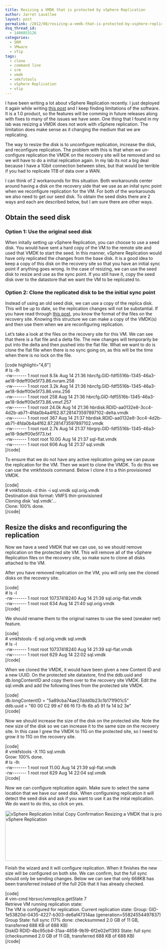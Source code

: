 ```yaml
---
title: Resizing a VMDK that is protected by vSphere Replication
author: Jarret Lavallee
layout: post
permalink: /2012/08/resizing-a-vmdk-that-is-protected-by-vsphere-replication/
dsq_thread_id:
  - 1406853126
categories:
  - SRM
  - VMware
  - vTip
tags:
  - clone
  - command line
  - srm
  - vmdk
  - vmkfstools
  - vSphere Replication
  - vtip
---
```

I have been writing a lot about vSphere Replication recently. I just deployed it again while writing <a title="Using a Custom Root CA Certificates with vSphere Replication" href="http://virtuallyhyper.com/2012/08/using-a-custom-ca-with-vsphere-replication/" onclick="javascript:_gaq.push(['_trackEvent','outbound-article','http://virtuallyhyper.com/2012/08/using-a-custom-ca-with-vsphere-replication/']);" target="_blank">this post</a> and I keep finding limitations of the software. It is a 1.0 product, so the features will be comming in future releases along with fixes to many of the issues we have seen. One thing that I found in my lab was resizing a VMDK does not work with vSphere replication. The limitation does make sense as it changing the medium that we are replicating.

The way to resize the disk is to unconfigure replication, increase the disk, and reconfigure replication. The problem with this is that when we un-configure replication the VMDK on the recovery site will be removed and so we will have to do a initial replication again. In my lab its not a big deal because I have a 1Gbit connection between sites, but that would be terrible if you had to replicate 1TB of data over a WAN.

I can think of 2 workarounds for this situation. Both workarounds center around having a disk on the recovery side that we use as an inital sync point when we reconfigure replication for the VM. For both of the workarounds we also need to get our seed disk. To obtain the seed disks there are 2 ways and each are described below, but I am sure there are other ways.

## Obtain the seed disk

### Option 1: Use the original seed disk

When initally setting up vSphere Replication, you can choose to use a seed disk. You would have sent a hard copy of the VM to the remote site and used that VMDK to start the seed. In this manner, vSphere Replication would have only replicated the changes from the base disk. It is a good idea to keep a copy of this disk on the recovery site so that you have an initial sync point if anything goes wrong. In the case of resizing, we can use the seed disk to resize and use as the sync point. If you still have it, copy the seed disk over to the datastore that we want the VM to be replicated to.

### Option 2: Clone the replicated disk to be the initial sync point

Instead of using an old seed disk, we can use a copy of the replica disk. This will be up to date, so the replication changes will not be substantial. If you have read through <a title="Files created for a test failover with vSphere Replication" href="http://virtuallyhyper.com/2012/08/files-created-for-a-test-failover-with-vsphere-replication/" onclick="javascript:_gaq.push(['_trackEvent','outbound-article','http://virtuallyhyper.com/2012/08/files-created-for-a-test-failover-with-vsphere-replication/']);" target="_blank">this post</a>, you know the format of the files on the recovery site. Knowing this structure we can make a copy of the VMDK(s) and then use them when we are reconfiguring replication.

Let&#8217;s take a look at the files on the recovery site for this VM. We can see that there is a flat file and a delta file. The new changes will temporarily be put into the delta and then pushed into the flat file. What we want to do is clone the flat file when there is no sync going on, as this will be the time when there is no lock on the file.

[code highlight="4,6"]  
\# ls -lh  
-rw\---\---- 1 root root 8.5k Aug 14 21:36 hbrcfg.GID-fdf5516b-1345-46a3-ae18-9deff00e5f73.86.nvram.258  
-rw\---\---- 1 root root 3.2k Aug 14 21:36 hbrcfg.GID-fdf5516b-1345-46a3-ae18-9deff00e5f73.86.vmx.256  
-rw\---\---- 1 root root 258 Aug 14 21:36 hbrcfg.GID-fdf5516b-1345-46a3-ae18-9deff00e5f73.86.vmxf.257  
-rw\---\---- 1 root root 24.0k Aug 14 21:36 hbrdisk.RDID-aa0132e8-3cc4-4d2b-ab71-4fda0b4a4f62.87.281473597897102-delta.vmdk  
-rw\---\---- 1 root root 367 Aug 14 21:37 hbrdisk.RDID-aa0132e8-3cc4-4d2b-ab71-4fda0b4a4f62.87.281473597897102.vmdk  
-rw\---\---- 1 root root 2.7k Aug 14 21:37 hbrgrp.GID-fdf5516b-1345-46a3-ae18-9deff00e5f73.txt  
-rw\---\---- 1 root root 10.0G Aug 14 21:37 sql-flat.vmdk  
-rw\---\---- 1 root root 606 Aug 14 21:37 sql.vmdk  
[/code]

To ensure that we do not have any active replication going we can pause the replication for the VM. Then we want to clone the VMDK. To do this we can use the vmkfstools command. Below I clone it to a thin provisioned VMDK.

[code]  
\# vmkfstools -d thin -i sql.vmdk sql.orig.vmdk  
Destination disk format: VMFS thin-provisioned  
Cloning disk 'sql.vmdk'...  
Clone: 100% done.  
[/code]

## Resize the disks and reconfiguring the replication

Now we have a seed VMDK that we can use, so we should remove replication on the protected site VM. This will remove all of the vSphere Replication files on the recovery site, so make sure to clone all disks attached to the VM.

After you have removed replication on the VM, you will only see the cloned disks on the recovery site.

[code]  
\# ls -l  
-rw\---\---- 1 root root 10737418240 Aug 14 21:39 sql.orig-flat.vmdk  
-rw\---\---- 1 root root 634 Aug 14 21:40 sql.orig.vmdk  
[/code]

We should rename them to the original names to use the seed (sneaker net) feature.

[code]  
\# vmkfstools -E sql.orig.vmdk sql.vmdk  
\# ls -l  
-rw\---\---- 1 root root 10737418240 Aug 14 21:39 sql-flat.vmdk  
-rw\---\---- 1 root root 629 Aug 14 22:02 sql.vmdk  
[/code]

When we cloned the VMDK, it would have been given a new Content ID and a new UUID. On the protected site datastore, find the ddb.uuid and db.longContentID and copy them over to the recovery site VMDK. Edit the sql.vmdk and add the following lines from the protected site VMDK.

[code]  
db.longContentID = "5a89cba74ae27ddd0b23c1b171f901c5"  
ddb.uuid = "60 00 C2 99 e7 66 f6 f3-fb 6b a5 91 fa 14 b2 3e"  
[/code]

Now we should increase the size of the disk on the protected site. Note the new size of the disk so we can increase it to the same size on the recovery site. In this case I grew the VMDK to 11G on the protected site, so I need to grow it to 11G on the recovery site.

[code]  
\# vmkfstools -X 11G sql.vmdk  
Grow: 100% done.  
\# ls -lh  
-rw\---\---- 1 root root 11.0G Aug 14 21:39 sql-flat.vmdk  
-rw\---\---- 1 root root 629 Aug 14 22:04 sql.vmdk  
[/code]

Now we can configure replication again. Make sure to select the same location that we have our seed disk. When configureing replication it will detect the seed disk and ask if you want to use it as the inital replication. We do want to do this, so click on yes.

<a href="http://virtuallyhyper.com/wp-content/uploads/2012/08/vSphere-Replication-Initial-Copy-Confirmation.png" onclick="javascript:_gaq.push(['_trackEvent','outbound-article','http://virtuallyhyper.com/wp-content/uploads/2012/08/vSphere-Replication-Initial-Copy-Confirmation.png']);"><img class="aligncenter size-full wp-image-2311" title="vSphere Replication - Initial Copy Confirmation" src="http://virtuallyhyper.com/wp-content/uploads/2012/08/vSphere-Replication-Initial-Copy-Confirmation.png" alt="vSphere Replication Initial Copy Confirmation Resizing a VMDK that is protected by vSphere Replication" width="574" height="161" /></a>

Finish the wizard and it will configure replication. When it finishes the new size will be configured on both site. We can confirm, but the full sync should only be sending changes. Below we can see that only 668KB has been transferred instaed of the full 2Gb that it has already checked.

[code]  
\# vim-cmd hbrsvc/vmreplica.getState 7  
Retrieve VM running replication state:  
The VM is configured for replication. Current replication state: Group: GID-1e53820d-0435-4227-b303-de6af47314aa (generation=55824554497837)  
Group State: full sync (17% done: checksummed 2.0 GB of 11 GB, transferred 688 KB of 688 KB)  
DiskID RDID-4bc95cb4-31aa-4858-9b19-6f2e02ef1393 State: full sync (checksummed 2.0 GB of 11 GB, transferred 688 KB of 688 KB)  
[/code]

<p class="wp-flattr-button">
  <a class="FlattrButton" style="display:none;" href="http://virtuallyhyper.com/2012/08/resizing-a-vmdk-that-is-protected-by-vsphere-replication/" title=" Resizing a VMDK that is protected by vSphere Replication" rev="flattr;uid:virtuallyhyper;language:en_GB;category:text;tags:clone,command line,srm,vmdk,vmkfstools,vSphere Replication,vtip,blog;button:compact;">I have been writing a lot about vSphere Replication recently. I just deployed it again while writing this post and I keep finding limitations of the software. It is a...</a>
</p>